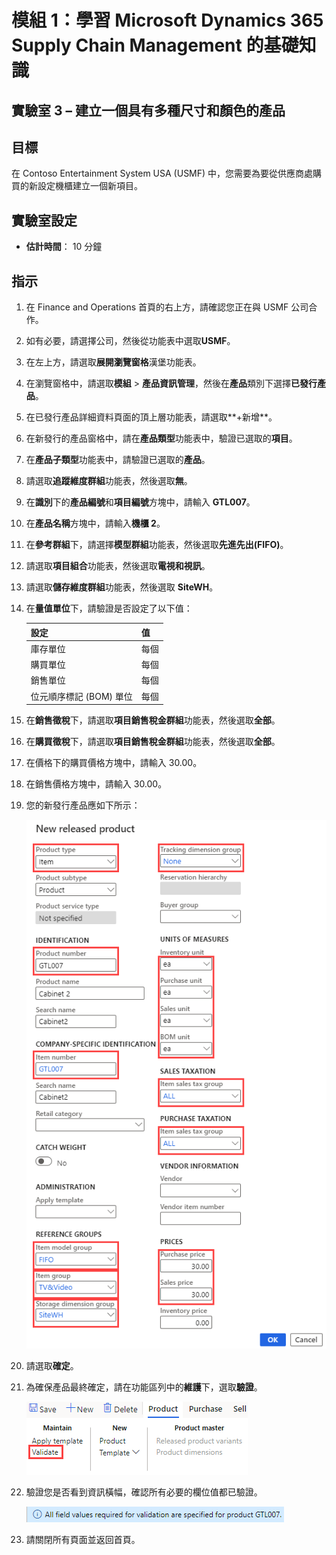 ﻿---
lab:
    title: '實驗室 3：建立一個具有多種尺寸和顏色的產品'
    module: '模組 1：學習 Microsoft Dynamics 365 Supply Chain Management 的基礎知識'
---

# 模組 1：學習 Microsoft Dynamics 365 Supply Chain Management 的基礎知識

## 實驗室 3 – 建立一個具有多種尺寸和顏色的產品

## 目標

在 Contoso Entertainment System USA (USMF) 中，您需要為要從供應商處購買的新設定機櫃建立一個新項目。

## 實驗室設定

   - **估計時間**： 10 分鐘

## 指示

1. 在 Finance and Operations 首頁的右上方，請確認您正在與 USMF 公司合作。

1. 如有必要，請選擇公司，然後從功能表中選取**USMF**。

1. 在左上方，請選取**展開瀏覽窗格**漢堡功能表。

1. 在瀏覽窗格中，請選取**模組** > **產品資訊管理**，然後在**產品**類別下選擇**已發行產品**。

1. 在已發行產品詳細資料頁面的頂上層功能表，請選取**+新增**。

1. 在新發行的產品窗格中，請在**產品類型**功能表中，驗證已選取的**項目**。

1. 在**產品子類型**功能表中，請驗證已選取的**產品**。

1. 請選取**追蹤維度群組**功能表，然後選取**無**。

1. 在**識別**下的**產品編號**和**項目編號**方塊中，請輸入 **GTL007**。

1. 在**產品名稱**方塊中，請輸入**機櫃 2**。

1. 在**參考群組**下，請選擇**模型群組**功能表，然後選取**先進先出(FIFO)**。

1. 請選取**項目組合**功能表，然後選取**電視和視訊**。

1. 請選取**儲存維度群組**功能表，然後選取 **SiteWH**。

1. 在**量值單位**下，請驗證是否設定了以下值：

    | **設定**| **值**|
    | :--- | :--- |
    | 庫存單位| 每個|
    | 購買單位| 每個|
    | 銷售單位| 每個|
    | 位元順序標記 (BOM) 單位| 每個|

1. 在**銷售徵稅**下，請選取**項目銷售稅金群組**功能表，然後選取**全部**。

1. 在**購買徵稅**下，請選取**項目銷售稅金群組**功能表，然後選取**全部​​**。

1. 在價格下的購買價格方塊中，請輸入 30.00。

1. 在銷售價格方塊中，請輸入 30.00。

1. 您的新發行產品應如下所示：

    ![畫面影像正在顯示已完成的新發行產品表格](./media/lp1-m2-new-release-product.png)

1. 請選取**確定**。

1. 為確保產品最終確定，請在功能區列中的**維護**下，選取**驗證**。

    ![畫面影像正在顯示功能區列的醒目提示驗證](./media/lp1-m2-validate-ribbon-bar.png)

1. 驗證您是否看到資訊橫幅，確認所有必要的欄位值都已驗證。

    ![已驗證所有必要欄位的資訊通知畫面影像](./media/lp1-m2-confirmation-of-validation.png)

1. 請關閉所有頁面並返回首頁。
